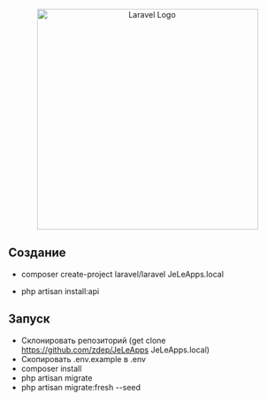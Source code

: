 <p align="center"><a href="https://laravel.com" target="_blank"><img src="https://raw.githubusercontent.com/laravel/art/master/logo-lockup/5%20SVG/2%20CMYK/1%20Full%20Color/laravel-logolockup-cmyk-red.svg" width="400" alt="Laravel Logo"></a></p>


## Создание

- composer create-project laravel/laravel JeLeApps.local

- php artisan install:api

## Запуск

- Склонировать репозиторий (get clone https://github.com/zdep/JeLeApps JeLeApps.local)
- Скопировать .env.example в .env
- composer install
- php artisan migrate
- php artisan migrate:fresh --seed

